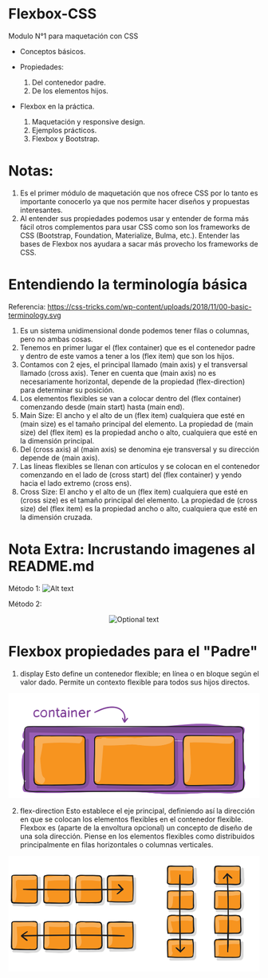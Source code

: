 # Flexbox-CSS

Modulo N°1 para maquetación con CSS

- Conceptos básicos.

- Propiedades:

  1. Del contenedor padre.
  2. De los elementos hijos.

- Flexbox en la práctica.
  1. Maquetación y responsive design.
  2. Ejemplos prácticos.
  3. Flexbox y Bootstrap.

# Notas:

1. Es el primer módulo de maquetación que nos ofrece CSS por lo tanto es importante conocerlo ya que nos permite hacer diseños y propuestas interesantes.
2. Al entender sus propiedades podemos usar y entender de forma más fácil otros complementos para usar CSS como son los frameworks de CSS (Bootstrap, Foundation, Materialize, Bulma, etc.). Entender las bases de Flexbox nos ayudara a sacar más provecho los frameworks de CSS.

# Entendiendo la terminología básica

Referencia: https://css-tricks.com/wp-content/uploads/2018/11/00-basic-terminology.svg

1. Es un sistema unidimensional donde podemos tener filas o columnas, pero no ambas cosas.
2. Tenemos en primer lugar el (flex container) que es el contenedor padre y dentro de este vamos a tener a los (flex item) que son los hijos.
3. Contamos con 2 ejes, el principal llamado (main axis) y el transversal llamado (cross axis). Tener en cuenta que (main axis) no es necesariamente horizontal, depende de la propiedad (flex-direction) para determinar su posición.
4. Los elementos flexibles se van a colocar dentro del (flex container) comenzando desde (main start) hasta (main end).
5. Main Size: El ancho y el alto de un (flex item) cualquiera que esté en (main size) es el tamaño principal del elemento. La propiedad de (main size) del (flex item) es la propiedad ancho o alto, cualquiera que esté en la dimensión principal.
6. Del (cross axis) al (main axis) se denomina eje transversal y su dirección depende de (main axis).
7. Las líneas flexibles se llenan con artículos y se colocan en el contenedor comenzando en el lado de (cross start) del (flex container) y yendo hacia el lado extremo (cross ens).
8. Cross Size: El ancho y el alto de un (flex item) cualquiera que esté en (cross size) es el tamaño principal del elemento. La propiedad de (cross size) del (flex item) es la propiedad ancho o alto, cualquiera que esté en la dimensión cruzada.

# Nota Extra: Incrustando imagenes al README.md

Método 1:
![Alt text](/img/dev.svg?raw=true "Optional title")

Método 2:

  <p align="center">
    <img src="/img/dev.svg" width="100" title="Hover text" alt="Optional text">
  </p>

# Flexbox propiedades para el "Padre"

1. display
Esto define un contenedor flexible; en línea o en bloque según el valor dado. Permite un contexto flexible para todos sus hijos directos.
<p align="center">
    <img src="/img/01-container.svg" width="527" height="210" title="Flexbox Propiedades" alt="Flexbox Propiedades">
</p>

2. flex-direction
Esto establece el eje principal, definiendo así la dirección en que se colocan los elementos flexibles en el contenedor flexible. Flexbox es (aparte de la envoltura opcional) un concepto de diseño de una sola dirección. Piense en los elementos flexibles como distribuidos principalmente en filas horizontales o columnas verticales.
<p align="center">
    <img src="/img/02-flex-direction.svg" width="505" height="232" title="Flexbox Propiedades" alt="Flexbox Propiedades">
</p>
